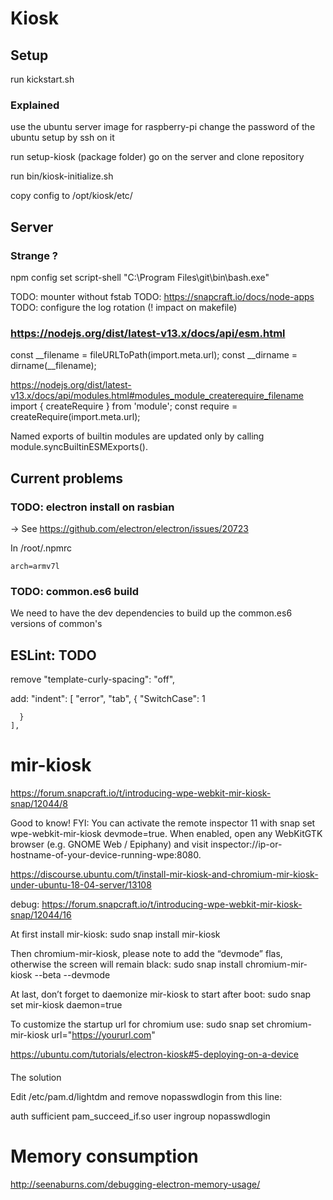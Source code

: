 # Kiosk

## Setup

run kickstart.sh

### Explained

use the ubuntu server image for raspberry-pi
change the password of the ubuntu setup by ssh on it

run setup-kiosk (package folder)
  go on the server and clone repository

run bin/kiosk-initialize.sh

copy config to /opt/kiosk/etc/


## Server

### Strange ?

npm config set script-shell "C:\\Program Files\\git\\bin\\bash.exe"

TODO: mounter without fstab
TODO: https://snapcraft.io/docs/node-apps
TODO: configure the log rotation (! impact on makefile)

### https://nodejs.org/dist/latest-v13.x/docs/api/esm.html

const __filename = fileURLToPath(import.meta.url);
const __dirname = dirname(__filename);

https://nodejs.org/dist/latest-v13.x/docs/api/modules.html#modules_module_createrequire_filename
import { createRequire } from 'module';
const require = createRequire(import.meta.url);

Named exports of builtin modules are updated only by calling module.syncBuiltinESMExports().

## Current problems

### TODO: electron install on rasbian

-> See https://github.com/electron/electron/issues/20723

In /root/.npmrc

```lang=ini
arch=armv7l
```

### TODO: common.es6 build

We need to have the dev dependencies to build up the common.es6 versions of common's

## ESLint: TODO
remove
    "template-curly-spacing": "off",

add:
    "indent": [
      "error",
      "tab",
      {
        "SwitchCase": 1

	  }
    ],


# mir-kiosk




https://forum.snapcraft.io/t/introducing-wpe-webkit-mir-kiosk-snap/12044/8


Good to know! FYI: You can activate the remote inspector 11 with snap set wpe-webkit-mir-kiosk devmode=true. When enabled, open any WebKitGTK browser (e.g. GNOME Web / Epiphany) and visit inspector://ip-or-hostname-of-your-device-running-wpe:8080.


https://discourse.ubuntu.com/t/install-mir-kiosk-and-chromium-mir-kiosk-under-ubuntu-18-04-server/13108

debug:
https://forum.snapcraft.io/t/introducing-wpe-webkit-mir-kiosk-snap/12044/16


At first install mir-kiosk:
sudo snap install mir-kiosk

Then chromium-mir-kiosk, please note to add the “devmode” flas, otherwise the screen will remain black:
sudo snap install chromium-mir-kiosk --beta --devmode

At last, don’t forget to daemonize mir-kiosk to start after boot:
sudo snap set mir-kiosk daemon=true

To customize the startup url for chromium use:
sudo snap set chromium-mir-kiosk url="https://yoururl.com"


https://ubuntu.com/tutorials/electron-kiosk#5-deploying-on-a-device



####


The solution

Edit /etc/pam.d/lightdm and remove nopasswdlogin from this line:

auth    sufficient      pam_succeed_if.so user ingroup nopasswdlogin

# Memory consumption

http://seenaburns.com/debugging-electron-memory-usage/

